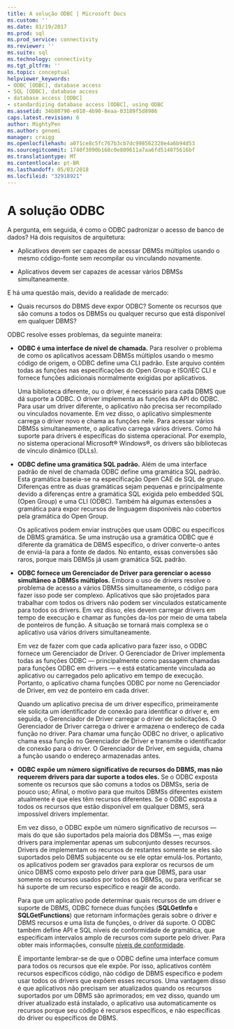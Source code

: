 ```yaml
---
title: A solução ODBC | Microsoft Docs
ms.custom: ''
ms.date: 01/19/2017
ms.prod: sql
ms.prod_service: connectivity
ms.reviewer: ''
ms.suite: sql
ms.technology: connectivity
ms.tgt_pltfrm: ''
ms.topic: conceptual
helpviewer_keywords:
- ODBC [ODBC], database access
- SQL [ODBC], database access
- database access [ODBC]
- standardizing database access [ODBC], using ODBC
ms.assetid: 34b80790-e010-4b90-8eaa-03189f5d8986
caps.latest.revision: 6
author: MightyPen
ms.author: genemi
manager: craigg
ms.openlocfilehash: a071ce8c5fc767b3cb7dc998562328e4a6b94d53
ms.sourcegitcommit: 1740f3090b168c0e809611a7aa6fd514075616bf
ms.translationtype: MT
ms.contentlocale: pt-BR
ms.lasthandoff: 05/03/2018
ms.locfileid: "32918921"
---
```

# <a name="the-odbc-solution"></a>A solução ODBC
A pergunta, em seguida, é como o ODBC padronizar o acesso de banco de dados? Há dois requisitos de arquitetura:  
  
-   Aplicativos devem ser capazes de acessar DBMSs múltiplos usando o mesmo código-fonte sem recompilar ou vinculando novamente.  
  
-   Aplicativos devem ser capazes de acessar vários DBMSs simultaneamente.  
  
 E há uma questão mais, devido a realidade de mercado:  
  
-   Quais recursos do DBMS deve expor ODBC? Somente os recursos que são comuns a todos os DBMSs ou qualquer recurso que está disponível em qualquer DBMS?  
  
 ODBC resolve esses problemas, da seguinte maneira:  
  
-   **ODBC é uma interface de nível de chamada.** Para resolver o problema de como os aplicativos acessam DBMSs múltiplos usando o mesmo código de origem, o ODBC define uma CLI padrão. Este arquivo contém todas as funções nas especificações do Open Group e ISO/IEC CLI e fornece funções adicionais normalmente exigidas por aplicativos.  
  
     Uma biblioteca diferente, ou o driver, é necessário para cada DBMS que dá suporte a ODBC. O driver implementa as funções da API do ODBC. Para usar um driver diferente, o aplicativo não precisa ser recompilado ou vinculados novamente. Em vez disso, o aplicativo simplesmente carrega o driver novo e chama as funções nele. Para acessar vários DBMSs simultaneamente, o aplicativo carrega vários drivers. Como há suporte para drivers é específicas do sistema operacional. Por exemplo, no sistema operacional Microsoft® Windows®, os drivers são bibliotecas de vínculo dinâmico (DLLs).  
  
-   **ODBC define uma gramática SQL padrão.** Além de uma interface padrão de nível de chamada ODBC define uma gramática SQL padrão. Esta gramática baseia-se na especificação Open CAE de SQL de grupo. Diferenças entre as duas gramáticas sejam pequenas e principalmente devido a diferenças entre a gramática SQL exigida pelo embedded SQL (Open Group) e uma CLI (ODBC). Também há algumas extensões a gramática para expor recursos de linguagem disponíveis não cobertos pela gramática do Open Group.  
  
     Os aplicativos podem enviar instruções que usam ODBC ou específicos de DBMS gramática. Se uma instrução usa a gramática ODBC que é diferente da gramática de DBMS específico, o driver converte-o antes de enviá-la para a fonte de dados. No entanto, essas conversões são raros, porque mais DBMSs já usam gramática SQL padrão.  
  
-   **ODBC fornece um Gerenciador de Driver para gerenciar o acesso simultâneo a DBMSs múltiplos.** Embora o uso de drivers resolve o problema de acesso a vários DBMSs simultaneamente, o código para fazer isso pode ser complexo. Aplicativos que são projetados para trabalhar com todos os drivers não podem ser vinculados estaticamente para todos os drivers. Em vez disso, eles devem carregar drivers em tempo de execução e chamar as funções da-los por meio de uma tabela de ponteiros de função. A situação se tornará mais complexa se o aplicativo usa vários drivers simultaneamente.  
  
     Em vez de fazer com que cada aplicativo para fazer isso, o ODBC fornece um Gerenciador de Driver. O Gerenciador de Driver implementa todas as funções ODBC — principalmente como passagem chamadas para funções ODBC em drivers — e está estaticamente vinculada ao aplicativo ou carregados pelo aplicativo em tempo de execução. Portanto, o aplicativo chama funções ODBC por nome no Gerenciador de Driver, em vez de ponteiro em cada driver.  
  
     Quando um aplicativo precisa de um driver específico, primeiramente ele solicita um identificador de conexão para identificar o driver e, em seguida, o Gerenciador de Driver carregar o driver de solicitações. O Gerenciador de Driver carrega o driver e armazena o endereço de cada função no driver. Para chamar uma função ODBC no driver, o aplicativo chama essa função no Gerenciador de Driver e transmite o identificador de conexão para o driver. O Gerenciador de Driver, em seguida, chama a função usando o endereço armazenadas antes.  
  
-   **ODBC expõe um número significativo de recursos do DBMS, mas não requerem drivers para dar suporte a todos eles.** Se o ODBC exposta somente os recursos que são comuns a todos os DBMSs, seria de pouco uso; Afinal, o motivo para que muitos DBMSs diferentes existem atualmente é que eles têm recursos diferentes. Se o ODBC exposta a todos os recursos que estão disponível em qualquer DBMS, será impossível drivers implementar.  
  
     Em vez disso, o ODBC expõe um número significativo de recursos — mais do que são suportados pela maioria dos DBMSs —, mas exige drivers para implementar apenas um subconjunto desses recursos. Drivers de implementam os recursos de restantes somente se eles são suportados pelo DBMS subjacente ou se ele optar emulá-los. Portanto, os aplicativos podem ser gravados para explorar os recursos de um único DBMS como exposto pelo driver para que DBMS, para usar somente os recursos usados por todos os DBMSs, ou para verificar se há suporte de um recurso específico e reagir de acordo.  
  
     Para que um aplicativo pode determinar quais recursos de um driver e suporte de DBMS, ODBC fornece duas funções (**SQLGetInfo** e **SQLGetFunctions**) que retornam informações gerais sobre o driver e DBMS recursos e uma lista de funções, o driver dá suporte. O ODBC também define API e SQL níveis de conformidade de gramática, que especificam intervalos amplo de recursos com suporte pelo driver. Para obter mais informações, consulte [níveis de conformidade](../../odbc/reference/develop-app/conformance-levels.md).  
  
     É importante lembrar-se de que o ODBC define uma interface comum para todos os recursos que ele expõe. Por isso, aplicativos contêm recursos específicos código, não código de DBMS específico e podem usar todos os drivers que expõem esses recursos. Uma vantagem disso é que aplicativos não precisam ser atualizados quando os recursos suportados por um DBMS são aprimorados; em vez disso, quando um driver atualizado está instalado, o aplicativo usa automaticamente os recursos porque seu código é recursos específicos, e não específicas do driver ou específicos de DBMS.
